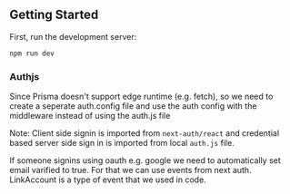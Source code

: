 ## Getting Started

First, run the development server:

```bash
npm run dev

```

### Authjs

Since Prisma doesn't support edge runtime (e.g. fetch), so we need to create a seperate auth.config file and use the auth config with the middleware instead of using the auth.js file

Note: Client side signin is imported from `next-auth/react` and credential based server side sign in is imported from local `auth.js` file.

If someone signins using oauth e.g. google we need to automatically set email varified to true. For that we can use events from next auth. LinkAccount is a type of event that we used in code.

